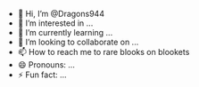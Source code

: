 - 👋 Hi, I’m @Dragons944
- 👀 I’m interested in ...
- 🌱 I’m currently learning ...
- 💞️ I’m looking to collaborate on ...
- 📫 How to reach me to rare blooks on blookets 
- 😄 Pronouns: ...
- ⚡ Fun fact: ...

<!---
Dragons944/Dragons944 is a ✨ special ✨ repository because its `README.md` (this file) appears on your GitHub profile.
You can click the Preview link to take a look at your changes.
--->
